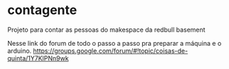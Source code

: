 # contagente
Projeto para contar as pessoas do makespace da redbull basement

Nesse link do forum de todo o passo a passo pra preparar a máquina e o arduino.
https://groups.google.com/forum/#!topic/coisas-de-quinta/1Y7KlPNn9wk
